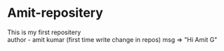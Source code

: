# Amit-repositery
This is my first repositery
<br>
author - amit kumar (first time write change in repos)
msg => "Hi Amit G"